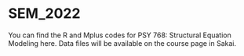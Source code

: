 # SEM_2022
You can find the R and Mplus codes for PSY 768: Structural Equation Modeling here. 
Data files will be available on the course page in Sakai.
